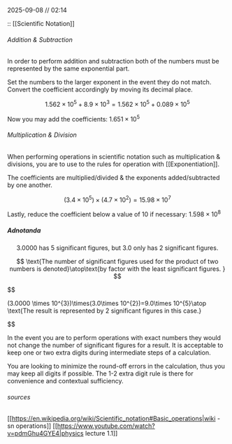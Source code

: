 2025-09-08 // 02:14

:: [[Scientific Notation]]
###### Addition & Subtraction

In order to perform addition and subtraction both of the numbers must be represented by the same exponential part. 

Set the numbers to the larger exponent in the event they do not match. Convert the coefficient accordingly by moving its decimal place.

$$1.562\times 10^{5}+8.9\times 10^{3}=1.562\times 10^{5}+0.089\times 10^{5}$$

Now you may add the coefficients: $1.651\times 10^{5}$

###### Multiplication & Division

When performing operations in scientific notation such as multiplication & divisions, you are to use to the rules for operation with [[Exponentiation]].

The coefficients are multiplied/divided & the exponents added/subtracted by one another.

$$
(3.4 \times 10^{5})\times {(4.7 \times 10^{2})} = 15.98\times 10^{7}
$$

Lastly, reduce the coefficient below a value of 10 if necessary: $1.598 \times 10^{8}$

##### Adnotanda

$$
3.0000 \text{ has 5 significant figures, but 3.0 only has 2 significant figures.}
$$

$$
\text{The number of significant figures used for the product of two numbers is denoted}\atop\text{by factor with the least significant figures. }
$$

$$

(3.0000 \times 10^{3})\times(3.0\times 10^{2})=9.0\times 10^{5}\atop
\text{The result is represented by 2 significant figures in this case.}

$$

In the event you are to perform operations with exact numbers they would not change the number of significant figures for a result. It is acceptable to keep one or two extra digits during intermediate steps of a calculation. 

You are looking to minimize the round-off errors in the calculation, thus you may keep all digits if possible. The 1-2 extra digit rule is there for convenience and contextual sufficiency.

###### sources
[[https://en.wikipedia.org/wiki/Scientific_notation#Basic_operations|wiki - sn operations]]
[[https://www.youtube.com/watch?v=pdmGhu4GYE4|physics lecture 1.1]]
